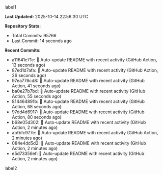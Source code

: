 
label1 
<!-- ACTIVITY_START -->
**Last Updated:** 2025-10-14 22:56:30 UTC

**Repository Stats:**
- Total Commits: 95766
- Last Commit: 14 seconds ago

**Recent Commits:**
- a11641e71c: 🤖 Auto-update README with recent activity (GitHub Action, 13 seconds ago)
- 87ed1d7afa: 🤖 Auto-update README with recent activity (GitHub Action, 26 seconds ago)
- 97ea776cd8: 🤖 Auto-update README with recent activity (GitHub Action, 41 seconds ago)
- ba0e27b7bd: 🤖 Auto-update README with recent activity (GitHub Action, 55 seconds ago)
- 814464891b: 🤖 Auto-update README with recent activity (GitHub Action, 68 seconds ago)
- 97dd4d6917: 🤖 Auto-update README with recent activity (GitHub Action, 80 seconds ago)
- b68e05d302: 🤖 Auto-update README with recent activity (GitHub Action, 2 minutes ago)
- abfbfc977e: 🤖 Auto-update README with recent activity (GitHub Action, 2 minutes ago)
- 084e4dd5d2: 🤖 Auto-update README with recent activity (GitHub Action, 2 minutes ago)
- e5d73356ef: 🤖 Auto-update README with recent activity (GitHub Action, 2 minutes ago)
<!-- ACTIVITY_END -->

label2
